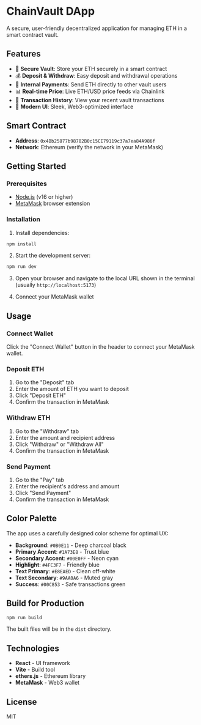 # ChainVault DApp

A secure, user-friendly decentralized application for managing ETH in a smart contract vault.

## Features

- 🔐 **Secure Vault**: Store your ETH securely in a smart contract
- 💰 **Deposit & Withdraw**: Easy deposit and withdrawal operations
- 💸 **Internal Payments**: Send ETH directly to other vault users
- 📊 **Real-time Price**: Live ETH/USD price feeds via Chainlink
- 📜 **Transaction History**: View your recent vault transactions
- 🎨 **Modern UI**: Sleek, Web3-optimized interface

## Smart Contract

- **Address**: `0x4Bb25877b98782B0c15CE79119c37a7ea84A986f`
- **Network**: Ethereum (verify the network in your MetaMask)

## Getting Started

### Prerequisites

- [Node.js](https://nodejs.org/) (v16 or higher)
- [MetaMask](https://metamask.io/) browser extension

### Installation

1. Install dependencies:
```bash
npm install
```

2. Start the development server:
```bash
npm run dev
```

3. Open your browser and navigate to the local URL shown in the terminal (usually `http://localhost:5173`)

4. Connect your MetaMask wallet

## Usage

### Connect Wallet
Click the "Connect Wallet" button in the header to connect your MetaMask wallet.

### Deposit ETH
1. Go to the "Deposit" tab
2. Enter the amount of ETH you want to deposit
3. Click "Deposit ETH"
4. Confirm the transaction in MetaMask

### Withdraw ETH
1. Go to the "Withdraw" tab
2. Enter the amount and recipient address
3. Click "Withdraw" or "Withdraw All"
4. Confirm the transaction in MetaMask

### Send Payment
1. Go to the "Pay" tab
2. Enter the recipient's address and amount
3. Click "Send Payment"
4. Confirm the transaction in MetaMask

## Color Palette

The app uses a carefully designed color scheme for optimal UX:

- **Background**: `#0B0E11` - Deep charcoal black
- **Primary Accent**: `#1A73E8` - Trust blue
- **Secondary Accent**: `#00E0FF` - Neon cyan
- **Highlight**: `#4FC3F7` - Friendly blue
- **Text Primary**: `#E8EAED` - Clean off-white
- **Text Secondary**: `#9AA0A6` - Muted gray
- **Success**: `#00C853` - Safe transactions green

## Build for Production

```bash
npm run build
```

The built files will be in the `dist` directory.

## Technologies

- **React** - UI framework
- **Vite** - Build tool
- **ethers.js** - Ethereum library
- **MetaMask** - Web3 wallet

## License

MIT
